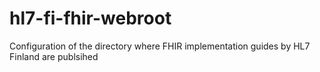 # hl7-fi-fhir-webroot
Configuration of the directory where FHIR implementation guides by HL7 Finland are publsihed
